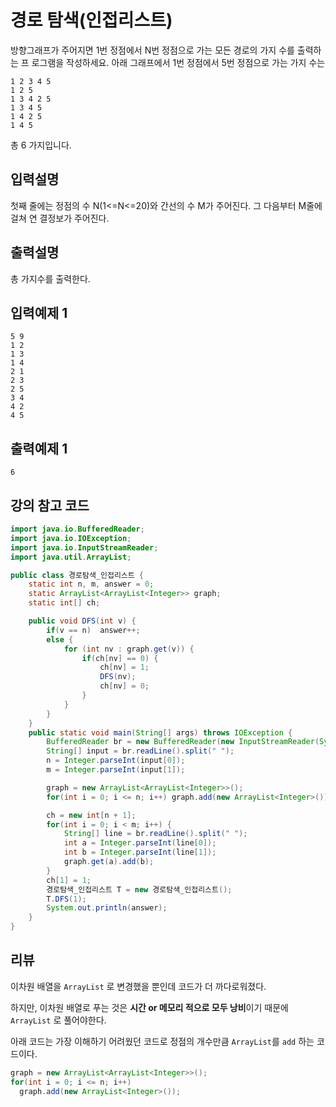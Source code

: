 # 경로 탐색(인접리스트)

방향그래프가 주어지면 1번 정점에서 N번 정점으로 가는 모든 경로의 가지 수를 출력하는 프 로그램을 작성하세요. 아래 그래프에서 1번 정점에서 5번 정점으로 가는 가지 수는

```
1 2 3 4 5 
1 2 5
1 3 4 2 5
1 3 4 5
1 4 2 5
1 4 5
```

총 6 가지입니다.



## 입력설명

첫째 줄에는 정점의 수 N(1<=N<=20)와 간선의 수 M가 주어진다. 그 다음부터 M줄에 걸쳐 연 결정보가 주어진다.



## 출력설명

총 가지수를 출력한다.



## 입력예제 1

```
5 9
1 2
1 3
1 4
2 1
2 3
2 5
3 4
4 2
4 5
```



## 출력예제 1

```
6
```



## 강의 참고 코드

```java
import java.io.BufferedReader;
import java.io.IOException;
import java.io.InputStreamReader;
import java.util.ArrayList;

public class 경로탐색_인접리스트 {
    static int n, m, answer = 0;
    static ArrayList<ArrayList<Integer>> graph;
    static int[] ch;

    public void DFS(int v) {
        if(v == n)  answer++;
        else {
            for (int nv : graph.get(v)) {
                if(ch[nv] == 0) {
                    ch[nv] = 1;
                    DFS(nv);
                    ch[nv] = 0;
                }
            }
        }
    }
    public static void main(String[] args) throws IOException {
        BufferedReader br = new BufferedReader(new InputStreamReader(System.in));
        String[] input = br.readLine().split(" ");
        n = Integer.parseInt(input[0]);
        m = Integer.parseInt(input[1]);

        graph = new ArrayList<ArrayList<Integer>>();
        for(int i = 0; i <= n; i++) graph.add(new ArrayList<Integer>());

        ch = new int[n + 1];
        for(int i = 0; i < m; i++) {
            String[] line = br.readLine().split(" ");
            int a = Integer.parseInt(line[0]);
            int b = Integer.parseInt(line[1]);
            graph.get(a).add(b);
        }
        ch[1] = 1;
        경로탐색_인접리스트 T = new 경로탐색_인접리스트();
        T.DFS(1);
        System.out.println(answer);
    }
}
```



## 리뷰

이차원 배열을 `ArrayList` 로 변경했을 뿐인데 코드가 더 까다로워졌다.

하지만, 이차원 배열로 푸는 것은 **시간 or 메모리 적으로 모두 낭비**이기 때문에 `ArrayList` 로 풀어야한다.



아래 코드는 가장 이해하기 어려웠던 코드로 정점의 개수만큼 `ArrayList`를 `add` 하는 코드이다.

```java
graph = new ArrayList<ArrayList<Integer>>();
for(int i = 0; i <= n; i++) 
  graph.add(new ArrayList<Integer>());
```

